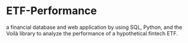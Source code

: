 # ETF-Performance
a financial database and web application by using SQL, Python, and the Voilà library to analyze the performance of a hypothetical fintech ETF.
